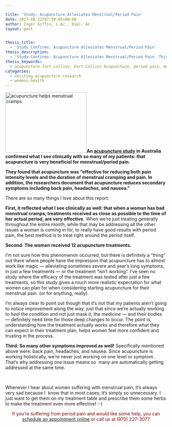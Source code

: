 ```yaml
---

title: 'Study: Acupuncture Alleviates Menstrual/Period Pain'
date: 2017-08-22T07:59:05+00:00
author: Inger Giffin, L.Ac., Dipl. Ac.
layout: post


thesis_title:
  - 'Study Confirms: Acupuncture Alleviates Menstrual/Period Pain'
thesis_description:
  - 'Study Confirms: Acupuncture Alleviates Menstrual/Period Pain. This is great because so many of my acupuncture patients are coming for menstrual pain. '
thesis_keywords:
  - acupuncture-fort-collins, Fort Collins Acupuncture, period pain, menstrual pain
categories:
  - exciting-acupuncture-research
  - womens-health
---
```

[<img class="alignleft wp-image-3630" src="/assets/wp-content/uploads/2018/06/young-woman-2239269_1920-150x111.jpg" alt="acupuncture helps menstrual cramps" width="254" height="188" srcset="/assets/wp-content/uploads/2018/06/young-woman-2239269_1920-150x111.jpg 150w, /assets/wp-content/uploads/2018/06/young-woman-2239269_1920-300x222.jpg 300w, /assets/wp-content/uploads/2018/06/young-woman-2239269_1920-768x568.jpg 768w, /assets/wp-content/uploads/2018/06/young-woman-2239269_1920-1024x757.jpg 1024w" sizes="(max-width: 254px) 100vw, 254px" />](/assets/wp-content/uploads/2018/06/young-woman-2239269_1920.jpg)**An [acupuncture study](http://www.healthcmi.com/Acupuncture-Continuing-Education-News/1780-acupuncture-alleviates-menstrual-pain-in-australia) in Australia confirmed what I see clinically with so many of my patients: that acupuncture is very beneficial for menstrual/period pain.**

**They found that acupuncture was &#8220;effective for reducing both pain intensity levels and the duration of menstrual cramping and pain. In addition, the researchers document that acupuncture reduces secondary symptoms including back pain, headaches, and nausea.&#8221;**

There are so many things I love about this report:

**First, it reflected what I see clinically as well: that when a woman has bad menstrual cramps, treatments received as close as possible to the time of her actual period, are very effective.** When we&#8217;re just treating generally throughout the entire month, while that may be addressing all the other issues a woman is coming in for, to really have good results with period pain, the best method is to treat right around the period itself.

**Second: The women received 12 acupuncture treatments.**

I&#8217;m not sure how this phenomenon occurred, but there is definitely a &#8220;thing&#8221; out there where people have the impression that acupuncture has to almost work like magic &#8212; alleviating sometimes severe and year&#8217;s long symptoms, in just a few treatments &#8212; or the treatment &#8220;isn&#8217;t working&#8221;. I&#8217;ve seen no study where the efficacy of the treatment was tested after just a few treatments, so this study gives a much more realistic expectation for what women can plan for when considering starting acupuncture for their menstrual pain. (or for anything, really).

I&#8217;m always clear to point out though that it&#8217;s not that my patients aren&#8217;t going to notice improvement along the way; just that since we&#8217;re actually working to _heal_ the condition and not just mask it, the medicine &#8212; and their bodies &#8212; definitely need time for those deep changes to occur. The point is, understanding how the treatment actually works and therefore what they can expect in their treatment plan, helps women feel more confident and trusting in the process.

**Third: So many other symptoms improved as well!** Specifically mentioned above were: back pain, headaches, and nausea. Since acupuncture is working holistically, we&#8217;re never just working on one level or symptom. That&#8217;s why addressing one issue means so  many are automatically getting addressed at the same time.

&nbsp;

Whenever I hear about women suffering with menstrual pain, it&#8217;s always very sad because I  know that in most cases, it&#8217;s simply so unnecessary. I just want to get them on my treatment table and prescribe them some herbs to make the treatment even more effective! :-)

<p style="text-align: center;">
  <span style="color: #800000;">If you&#8217;re suffering from period pain and would like some help, you can <a href="http://www.wisdomwaysacupuncture.com/acupuncture-appointment-scheduling/">schedule an appointment online</a> or call us at (970) 227-3077</span>
</p>